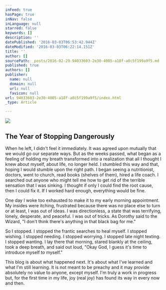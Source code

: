 ```yaml
---
inFeed: true
hasPage: true
inNav: false
inLanguage: null
starred: false
keywords: []
description: ''
datePublished: '2016-03-03T06:53:42.944Z'
dateModified: '2016-03-03T06:22:14.151Z'
title: ''
author: []
sourcePath: _posts/2016-02-29-94033603-2e30-4005-a18f-a8c5f199a9f5.md
published: true
authors: []
publisher:
  name: null
  domain: null
  url: null
  favicon: null
url: 94033603-2e30-4005-a18f-a8c5f199a9f5/index.html
_type: Article

---
```

![](https://the-grid-user-content.s3-us-west-2.amazonaws.com/5a5a0d24-cd15-436b-8449-5c19b2a5acf0.jpg)

## The Year of Stopping Dangerously

When he left, I didn't feel it immediately. It was agreed upon mutually that we would go our separate ways. But as the weeks passed, what began as a feeling of holding my breath transformed into a realization that all I thought I knew about myself, about life, no longer held. I stumbled this way and that, hoping I would stumble upon the right path. I began seeing a nutritionist, doctors, went to church, read books (shelves of them), hired a life coach.  I searched out anyone who might tell me how to get rid of the terrible sensation that I was sinking. I thought if only I could find the root cause, then I could fix it. If I worked hard enough, everything would be fine.

One day I woke too exhausted to make it to my early morning appointment.  My insides were itching, frustrated because there was no place else to turn or at least, I was out of ideas. I was directionless, a state that was terrifying, lonely, desperate, and peaceful. I was out of tricks.  As Dorothy said to the Wizard, "I don't think there's anything in that black bag for me."  

So I stopped. I stopped the frantic searches to heal myself. I stopped wishing. I stopped needing. I stopped worrying. I stopped late night texting. I stopped wanting. I lay there that morning, stared blankly at the ceiling, took a deep breath, and said out loud, "Okay God, I guess it's time to introduce myself to myself."

This blog is about what happened next.  It's about what I've learned and what I'm still learning.  It is not meant to be preachy and it may provide absolutely no value to anyone, except myself.   I'm truly a work in progress but, for the first time in my life, joy (real joy) has found its way in every now and then.